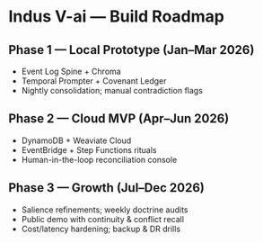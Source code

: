 # Indus V-ai — Build Roadmap

## Phase 1 — Local Prototype (Jan–Mar 2026)
- Event Log Spine + Chroma
- Temporal Prompter + Covenant Ledger
- Nightly consolidation; manual contradiction flags

## Phase 2 — Cloud MVP (Apr–Jun 2026)
- DynamoDB + Weaviate Cloud
- EventBridge + Step Functions rituals
- Human-in-the-loop reconciliation console

## Phase 3 — Growth (Jul–Dec 2026)
- Salience refinements; weekly doctrine audits
- Public demo with continuity & conflict recall
- Cost/latency hardening; backup & DR drills
